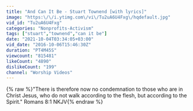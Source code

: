 ```yaml
---
title: "And Can It Be - Stuart Townend [with lyrics]"
image: "https:\/\/i.ytimg.com\/vi\/Tu2uA6U4Fxg\/hqdefault.jpg"
vid_id: "Tu2uA6U4Fxg"
categories: "Nonprofits-Activism"
tags: ["stuart","townend","can it be"]
date: "2021-10-04T03:34:05+03:00"
vid_date: "2016-10-06T15:46:30Z"
duration: "PT4M45S"
viewcount: "815481"
likeCount: "4890"
dislikeCount: "199"
channel: "Worship Videos"
---
```

{% raw %}&quot;There is therefore now no condemnation to those who are in Christ Jesus, who do not walk according to the flesh, but according to the Spirit.&quot; Romans 8:1 NKJV{% endraw %}
